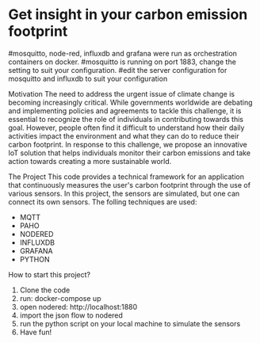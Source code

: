 # Get insight in your carbon emission footprint
#mosquitto, node-red, influxdb and grafana were run as orchestration containers on docker.
#mosquitto is running on port 1883, change the setting to suit your configuration.
#edit the server configuration for mosquitto and influxdb to suit your configuration

Motivation
The need to address the urgent issue of climate change is becoming increasingly critical. While governments worldwide are debating and implementing policies and agreements to tackle this challenge, it is essential to recognize the role of individuals in contributing towards this goal. However, people often find it difficult to understand how their daily activities impact the environment and what they can do to reduce their carbon footprint. In response to this challenge, we propose an innovative IoT solution that helps individuals monitor their carbon emissions and take action towards creating a more sustainable world.

The Project
This code provides a technical framework for an application that continuously measures the user's carbon footprint through the use of various sensors. In this project, the sensors are simulated, but one can connect its own sensors. The folling techniques are used:

- MQTT
- PAHO
- NODERED
- INFLUXDB
- GRAFANA
- PYTHON

How to start this project?
1. Clone the code
2. run: docker-compose up
3. open nodered: http://localhost:1880 
4. import the json flow to nodered
5. run the python script on your local machine to simulate the sensors
6. Have fun!
